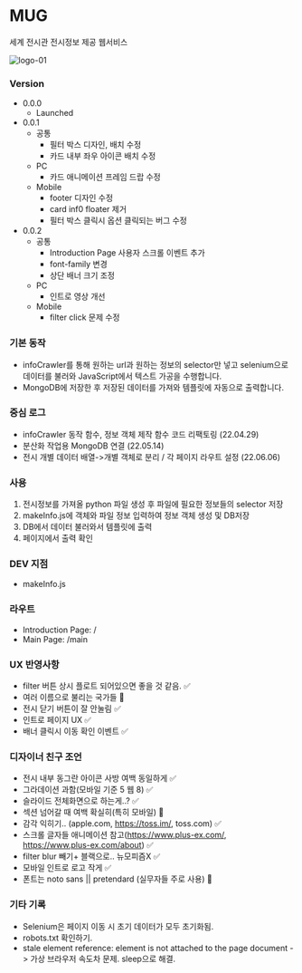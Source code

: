 # MUG

세계 전시관 전시정보 제공 웹서비스

![logo-01](https://user-images.githubusercontent.com/70316567/196025868-5f39383e-d964-45d6-b117-e8ff0b256dca.png)

### Version

- 0.0.0
  - Launched
- 0.0.1
  - 공통
    - 필터 박스 디자인, 배치 수정
    - 카드 내부 좌우 아이콘 배치 수정
  - PC
    - 카드 애니메이션 프레임 드랍 수정
  - Mobile
    - footer 디자인 수정
    - card inf0 floater 제거
    - 필터 박스 클릭시 옵션 클릭되는 버그 수정
- 0.0.2
  - 공통
    - Introduction Page 사용자 스크롤 이벤트 추가
    - font-family 변경
    - 상단 배너 크기 조정
  - PC
    - 인트로 영상 개선
  - Mobile
    - filter click 문제 수정

### 기본 동작

- infoCrawler를 통해 원하는 url과 원하는 정보의 selector만 넣고 selenium으로 데이터를 불러와 JavaScript에서 텍스트 가공을 수행합니다.
- MongoDB에 저장한 후 저장된 데이터를 가져와 템플릿에 자동으로 출력합니다.

### 중심 로그

- infoCrawler 동작 함수, 정보 객체 제작 함수 코드 리팩토링 (22.04.29)
- 분산화 작업용 MongoDB 연결 (22.05.14)
- 전시 개별 데이터 배열->개별 객체로 분리 / 각 페이지 라우트 설정 (22.06.06)

### 사용

1. 전시정보를 가져올 python 파일 생성 후 파일에 필요한 정보들의 selector 저장
2. makeInfo.js에 객체와 파일 정보 입력하여 정보 객체 생성 및 DB저장
3. DB에서 데이터 불러와서 템플릿에 출력
4. 페이지에서 출력 확인

### DEV 지점

- makeInfo.js

### 라우트

- Introduction Page: /
- Main Page: /main

### UX 반영사항

- filter 버튼 상시 플로트 되어있으면 좋을 것 같음. ✅
- 여러 이름으로 불리는 국가들 🔺
- 전시 닫기 버튼이 잘 안눌림 ✅
- 인트로 페이지 UX ✅
- 배너 클릭시 이동 확인 이벤트 ✅

### 디자이너 친구 조언

- 전시 내부 동그란 아이콘 사방 여백 동일하게 ✅
- 그라데이션 과함(모바일 기준 5 웹 8) ✅
- 슬라이드 전체화면으로 하는게..? ✅
- 섹션 넘어갈 때 여백 확실히(특히 모바일) 🔺
- 감각 익히기.. (apple.com, https://toss.im/, toss.com) ✅
- 스크롤 글자들 애니메이션 참고(https://www.plus-ex.com/, https://www.plus-ex.com/about) ✅
- filter blur 빼기+ 블랙으로.. 뉴모피즘X ✅
- 모바일 인트로 로고 작게 ✅
- 폰트는 noto sans || pretendard (실무자들 주로 사용) 🔺

### 기타 기록

- Selenium은 페이지 이동 시 초기 데이터가 모두 초기화됨.
- robots.txt 확인하기.
- stale element reference: element is not attached to the page document -> 가상 브라우저 속도차 문제. sleep으로 해결.
